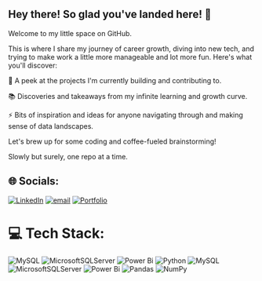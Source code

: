 ## Hey there! So glad you've landed here! 🌸
Welcome to my little space on GitHub. 

This is where I share my journey of career growth, diving into new tech, and trying to make work a little more manageable and lot more fun.
Here's what you'll discover:

   🌱 A peek at the projects I'm currently building and contributing to.

  📚 Discoveries and takeaways from my infinite learning and growth curve.

  ⚡ Bits of inspiration and ideas for anyone navigating through and making sense of data landscapes.


Let's brew up for some coding and coffee-fueled brainstorming!

Slowly but surely, one repo at a time.

<!--
**smrutisikha2001/smrutisikha2001** is a ✨ _special_ ✨ repository because its `README.md` (this file) appears on your GitHub profile.

Here are some ideas to get you started:

- 🔭 I’m currently working on ...
- 🌱 I’m currently learning ...
- 👯 I’m looking to collaborate on ...
- 🤔 I’m looking for help with ...
- 💬 Ask me about ...
- 📫 How to reach me: ...
- 😄 Pronouns: ...
- ⚡ Fun fact: ...
-->

## 🌐 Socials:
[![LinkedIn](https://img.shields.io/badge/LinkedIn-%230077B5.svg?logo=linkedin&logoColor=white)](https://linkedin.com/in/linkedin.com/in/smruti-sikha) [![email](https://img.shields.io/badge/Email-D14836?logo=gmail&logoColor=white)](mailto:smrutisikha43@gmail.com) 
[![Portfolio](https://img.shields.io/badge/Portfolio-%230077B6.svg?logo=portfolio&logoColor=white)](https://smrutisikha2001.github.io/)

# 💻 Tech Stack:
![MySQL](https://img.shields.io/badge/mysql-4479A1.svg?style=plastic&logo=mysql&logoColor=white) ![MicrosoftSQLServer](https://img.shields.io/badge/Microsoft%20SQL%20Server-CC2927?style=plastic&logo=microsoft%20sql%20server&logoColor=white) ![Power Bi](https://img.shields.io/badge/power_bi-F2C811?style=plastic&logo=powerbi&logoColor=black) ![Python](https://img.shields.io/badge/python-3670A0?style=plastic&logo=python&logoColor=ffdd54) ![MySQL](https://img.shields.io/badge/mysql-4479A1.svg?style=plastic&logo=mysql&logoColor=white) ![MicrosoftSQLServer](https://img.shields.io/badge/Microsoft%20SQL%20Server-CC2927?style=plastic&logo=microsoft%20sql%20server&logoColor=white) ![Power Bi](https://img.shields.io/badge/power_bi-F2C811?style=plastic&logo=powerbi&logoColor=black) ![Pandas](https://img.shields.io/badge/pandas-%23150458.svg?style=plastic&logo=pandas&logoColor=white) ![NumPy](https://img.shields.io/badge/numpy-%23013243.svg?style=plastic&logo=numpy&logoColor=white)

<!-- Proudly created with GPRM ( https://gprm.itsvg.in ) -->
